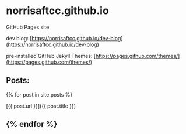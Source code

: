 # norrisaftcc.github.io
GitHub Pages site

dev blog: [https://norrisaftcc.github.io/dev-blog](https://norrisaftcc.github.io/dev-blog)

pre-installed GitHub Jekyll Themes: [https://pages.github.com/themes/](https://pages.github.com/themes/)

Posts:
--
  {% for post in site.posts %}

  [{{ post.url }}]({{ post.title }})

  {% endfor %}
--

